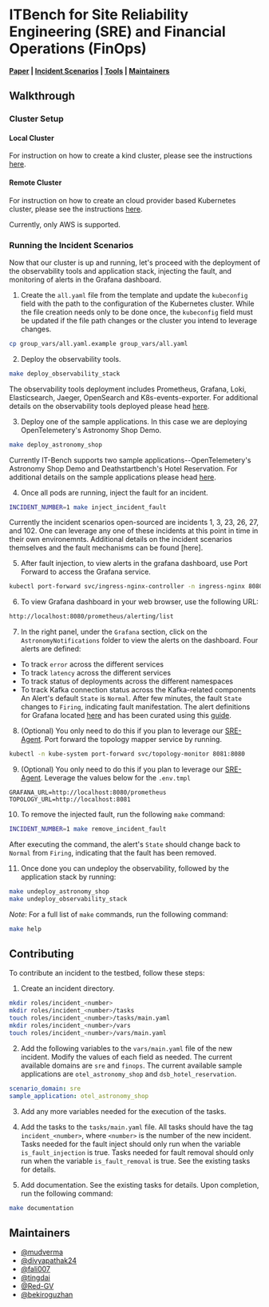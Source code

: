 # ITBench for Site Reliability Engineering (SRE) and Financial Operations (FinOps)

**[Paper](#paper) | [Incident Scenarios](./docs/incident_scenarios.md) | [Tools](./docs/tools.md) | [Maintainers](#maintainers)**

## Walkthrough
### Cluster Setup

#### Local Cluster

For instruction on how to create a kind cluster, please see the instructions [here](./local_cluster/README.md).

#### Remote Cluster

For instruction on how to create an cloud provider based Kubernetes cluster, please see the instructions [here](./remote_cluster/README.md). 

Currently, only AWS is supported.

### Running the Incident Scenarios

Now that our cluster is up and running, let's proceed with the deployment of the observability tools and application stack, injecting the fault, and monitoring of alerts in the Grafana dashboard.

1. Create the `all.yaml` file from the template and update the `kubeconfig` field with the path to the configuration of the Kubernetes cluster. While the file creation needs only to be done once, the `kubeconfig` field must be updated if the file path changes or the cluster you intend to leverage changes.

```bash
cp group_vars/all.yaml.example group_vars/all.yaml
```

2. Deploy the observability tools. 

```bash
make deploy_observability_stack
```
The observability tools deployment includes Prometheus, Grafana, Loki, Elasticsearch, Jaeger, OpenSearch and K8s-events-exporter. For additional details on the observability tools deployed please head [here](./docs/tools.md).

3. Deploy one of the sample applications. In this case we are deploying OpenTelemetery's Astronomy Shop Demo.

```bash
make deploy_astronomy_shop
```
Currently IT-Bench supports two sample applications--OpenTelemetery's Astronomy Shop Demo and Deathstartbench's Hotel Reservation. For additional details on the sample applications please head [here](./docs/sample_applications.md).

4. Once all pods are running, inject the fault for an incident.

```bash
INCIDENT_NUMBER=1 make inject_incident_fault
```
Currently the incident scenarios open-sourced are incidents 1, 3, 23, 26, 27, and 102. One can leverage any one of these incidents at this point in time in their own environemnts. Additional details on the incident scenarios themselves and the fault mechanisms can be found [here].

5. After fault injection, to view alerts in the grafana dashboard, use Port Forward to access the Grafana service.

```bash
kubectl port-forward svc/ingress-nginx-controller -n ingress-nginx 8080:80
```

6. To view Grafana dashboard in your web browser, use the following URL: 

```bash
http://localhost:8080/prometheus/alerting/list
```

7. In the right panel, under the `Grafana` section, click on the `AstronomyNotifications` folder to view the alerts on the dashboard. Four alerts are defined:
- To track `error` across the different services
- To track `latency` across the different services
- To track status of deployments across the different namespaces
- To track Kafka connection status across the Kafka-related components
An Alert's default `State` is `Normal`. After few minutes, the fault `State` changes to `Firing`, indicating fault manifestation. The alert definitions for Grafana located [here](roles/observability_tools/tasks/alert_rules) and has been curated using this [guide](https://grafana.com/docs/grafana/latest/alerting/alerting-rules/create-grafana-managed-rule/). 

8. (Optional) You only need to do this if you plan to leverage our [SRE-Agent](https://github.com/IBM/itbench-sre-agent). Port forward the topology mapper service by running. 
```bash
kubectl -n kube-system port-forward svc/topology-monitor 8081:8080
```

9. (Optional) You only need to do this if you plan to leverage our [SRE-Agent](https://github.com/IBM/itbench-sre-agent). Leverage the values below for the `.env.tmpl`
```
GRAFANA_URL=http://localhost:8080/prometheus
TOPOLOGY_URL=http://localhost:8081
```

10. To remove the injected fault, run the following `make` command:

```bash
INCIDENT_NUMBER=1 make remove_incident_fault
```
After executing the command, the alert's `State` should change back to `Normal` from `Firing`, indicating that the fault has been removed.

11. Once done you can undeploy the observability, followed by the application stack by running:
```bash
make undeploy_astronomy_shop
make undeploy_observability_stack
```

_Note_: For a full list of `make` commands, run the following command:

```bash
make help
```
## Contributing

To contribute an incident to the testbed, follow these steps:

1. Create an incident directory.

```bash
mkdir roles/incident_<number>
mkdir roles/incident_<number>/tasks
touch roles/incident_<number>/tasks/main.yaml
mkdir roles/incident_<number>/vars
touch roles/incident_<number>/vars/main.yaml
```

2. Add the following variables to the `vars/main.yaml` file of the new incident. Modify the values of each field as needed. The current available domains are `sre` and `finops`. The current available sample applications are `otel_astronomy_shop` and `dsb_hotel_reservation`.

```yaml
scenario_domain: sre
sample_application: otel_astronomy_shop
```

3. Add any more variables needed for the execution of the tasks.

4. Add the tasks to the `tasks/main.yaml` file. All tasks should have the tag `incident_<number>`, where `<number>` is the number of the new incident. Tasks needed for the fault inject should only run when the variable `is_fault_injection` is true. Tasks needed for fault removal should only run when the variable `is_fault_removal` is true. See the existing tasks for details.

5. Add documentation. See the existing tasks for details. Upon completion, run the following command:

```bash
make documentation
```

## Maintainers
- [@mudverma](https://github.com/mudverma)
- [@divyapathak24](https://github.com/divyapathak24)
- [@fali007](https://github.com/fali007)
- [@tingdai](https://github.com/tingdai)
- [@Red-GV](https://github.com/Red-GV)
- [@bekiroguzhan](https://github.com/bekiroguzhan)
